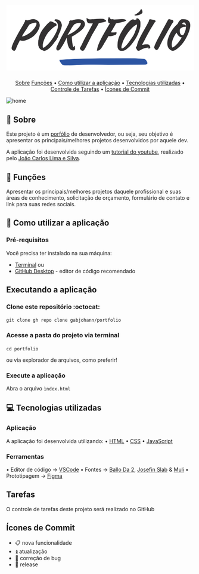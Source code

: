 <h1 align="center">
  <img src="/.github/portfolio.png" />
</h1>

<p align="center">
 <a href="#--sobre">Sobre</a> 
 <a href="#--funcoes">Funções</a> •
 <a href="#--como-utilizar-a-aplicacao">Como utilizar a aplicação</a> •
 <a href="#--tecnologias-utilizadas">Tecnologias utilizadas</a> •
 <a href="#--controle-tarefas">Controle de Tarefas</a> •
 <a href="#--icones-commit">Ícones de Commit</a> 
</p>

![home](.github/homepage.png) 

## [](https://github.com/gabjohann/portifolio#--sobre):page_facing_up: Sobre

Este projeto é um [porfólio](https://pt.wikipedia.org/wiki/Portf%C3%B3lio) de desenvolvedor, ou seja, seu objetivo é apresentar os principais/melhores projetos desenvolvidos por aquele dev. 

A aplicação foi desenvolvida seguindo um [tutorial do youtube](https://youtube.com/playlist?list=PLM_90--7SomWgfPYCXnpuoY2L-Z_Z-AiV), realizado pelo [João Carlos Lima e Silva](https://github.com/joaocarloslima). 


## [](https://github.com/gabjohann/portifolio#--funcoes):dart: Funções

Apresentar os principais/melhores projetos daquele profissional e suas áreas de conhecimento, solicitação de orçamento, formulário de contato e link para suas redes sociais.


## [](https://github.com/gabjohann/portifolio#--como-utilizar-a-aplicacao):space_invader: Como utilizar a aplicação


### Pré-requisitos

Você precisa ter instalado na sua máquina:
* [Terminal](https://www.techtudo.com.br/listas/noticia/2016/05/mais-de-dez-maneiras-de-abrir-o-prompt-de-comando-no-windows-10.html) 
ou
* [GitHub Desktop](https://desktop.github.com/) - editor de código recomendado


## Executando a aplicação

### Clone este repositório :octocat:

``git clone gh repo clone gabjohann/portfolio``

### Acesse a pasta do projeto via terminal

``cd portfolio``


ou via explorador de arquivos, como preferir!
### Execute a aplicação

Abra o arquivo ``ìndex.html``


## [](https://github.com/gabjohann/portifolio#--tecnologias-utilizadas)💻 Tecnologias utilizadas

### Aplicação

A aplicação foi desenvolvida utilizando:
• [HTML](https://developer.mozilla.org/pt-BR/docs/Web/HTML) 
• [CSS](https://developer.mozilla.org/pt-BR/docs/Web/CSS) 
• [JavaScript](https://developer.mozilla.org/pt-BR/docs/Web/JavaScript) 


### Ferramentas

• Editor de código -> [VSCode](https://code.visualstudio.com/)
• Fontes -> [Ballo Da 2](https://fonts.google.com/specimen/Baloo+Da+2?preview.text_type=custom), [Josefin Slab](https://fonts.google.com/specimen/Josefin+Slab?preview.text_type=custom) & [Muli](https://fonts.adobe.com/fonts/muli)
• Prototipagem -> [Figma](https://www.figma.com/)


## [](https://github.com/gabjohann/portifolio#--controle-tarefas) Tarefas  

O controle de tarefas deste projeto será realizado no GitHub


## [](https://github.com/gabjohann/portifolio#--sobre) Ícones de Commit

-  :clipboard:       nova funcionalidade
-  :arrow_double_up: atualização
-  :space_invader:   correção de bug
-  :tada:            release
